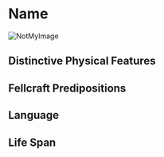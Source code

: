 # Name

![NotMyImage]()


## Distinctive Physical Features

## Fellcraft Predipositions

## Language


## Life Span
